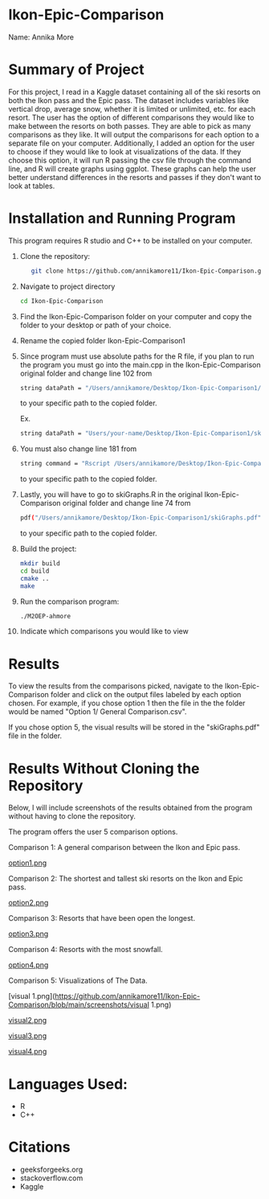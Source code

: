 # Ikon-Epic-Comparison

Name: Annika More

# Summary of Project

For this project, I read in a Kaggle dataset containing all of the ski resorts on both the Ikon pass and the Epic pass. The dataset includes variables like vertical drop, average snow, whether it is limited or unlimited, etc. for each resort. The user has the option of different comparisons they would like to make between the resorts on both passes. They are able to pick as many comparisons as they like. It will output the comparisons for each option to a separate file on your computer. Additionally, I added an option for the user to choose if they would like to look at visualizations of the data. If they choose this option, it will run R passing the csv file through the command line, and R will create graphs using ggplot. These graphs can help the user better understand differences in the resorts and passes if they don't want to look at tables. 

# Installation and Running Program

This program requires R studio and C++ to be installed on your computer. 

1. Clone the repository:

   ```bash
      git clone https://github.com/annikamore11/Ikon-Epic-Comparison.git
   ```

2. Navigate to project directory

   ```bash
   cd Ikon-Epic-Comparison
   ```

3. Find the Ikon-Epic-Comparison folder on your computer and copy the folder to your desktop or path of your choice.

4. Rename the copied folder Ikon-Epic-Comparison1

5. Since program must use absolute paths for the R file, if you plan to run the program you must go into the main.cpp in the Ikon-Epic-Comparison original folder and change line 102 from 

   ```bash
   string dataPath = "/Users/annikamore/Desktop/Ikon-Epic-Comparison1/skiresorts.csv";
   ```

   to your specific path to the copied folder. 

   Ex.

   ```bash
   string dataPath = "Users/your-name/Desktop/Ikon-Epic-Comparison1/skiresorts.csv";
   ```

6. You must also change line 181 from

   ```bash
   string command = "Rscript /Users/annikamore/Desktop/Ikon-Epic-Comparison1/skiGraphs.R " + dataset_path;
   ```

   to your specific path to the copied folder.

7. Lastly, you will have to go to skiGraphs.R in the original Ikon-Epic-Comparison original folder and change line 74 from

   ```bash
   pdf("/Users/annikamore/Desktop/Ikon-Epic-Comparison1/skiGraphs.pdf", width = 8, height = 6)
   ```

   to your specific path to the copied folder.

8. Build the project: 

   ```bash
   mkdir build
   cd build
   cmake ..
   make
   ```

9. Run the comparison program:

   ```bash
   ./M2OEP-ahmore
   ```

10. Indicate which comparisons you would like to view

# Results

To view the results from the comparisons picked, navigate to the Ikon-Epic-Comparison folder and click on the output files labeled by each option chosen. For example, if you chose option 1 then the file in the the folder would be named "Option 1/ General Comparison.csv".

If you chose option 5, the visual results will be stored in the "skiGraphs.pdf" file in the folder.

# Results Without Cloning the Repository

Below, I will include screenshots of the results obtained from the program without having to clone the repository. 

The program offers the user 5 comparison options. 

Comparison 1: A general comparison between the Ikon and Epic pass.

[option1.png](https://github.com/annikamore11/Ikon-Epic-Comparison/blob/main/screenshots/option1.png)

Comparison 2: The shortest and tallest ski resorts on the Ikon and Epic pass.

[option2.png](https://github.com/annikamore11/Ikon-Epic-Comparison/blob/main/screenshots/option2.png)

Comparison 3: Resorts that have been open the longest.

[option3.png](https://github.com/annikamore11/Ikon-Epic-Comparison/blob/main/screenshots/option3.png)

Comparison 4: Resorts with the most snowfall.

[option4.png](https://github.com/annikamore11/Ikon-Epic-Comparison/blob/main/screenshots/option4.png)

Comparison 5: Visualizations of The Data.

[visual 1.png](https://github.com/annikamore11/Ikon-Epic-Comparison/blob/main/screenshots/visual 1.png)

[visual2.png](https://github.com/annikamore11/Ikon-Epic-Comparison/blob/main/screenshots/visual2.png)

[visual3.png](https://github.com/annikamore11/Ikon-Epic-Comparison/blob/main/screenshots/visual3.png)

[visual4.png](https://github.com/annikamore11/Ikon-Epic-Comparison/blob/main/screenshots/visual4.png)

# Languages Used:

- R
- C++

# Citations

- geeksforgeeks.org
- stackoverflow.com
- Kaggle
